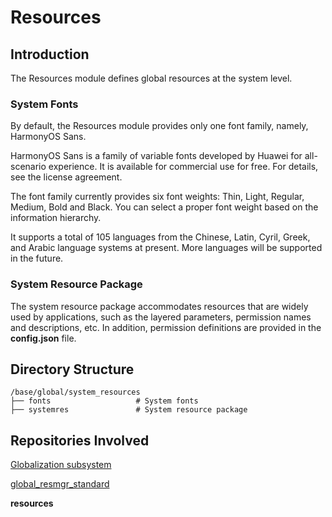 # Resources

## Introduction

The Resources module defines global resources at the system level.

### System Fonts

By default, the Resources module provides only one font family, namely, HarmonyOS Sans.

HarmonyOS Sans is a family of variable fonts developed by Huawei for all-scenario experience. It is available for commercial use for free. For details, see the license agreement.

The font family currently provides six font weights: Thin, Light, Regular, Medium, Bold and Black. You can select a proper font weight based on the information hierarchy.

It supports a total of 105 languages from the Chinese, Latin, Cyril, Greek, and Arabic language systems at present. More languages will be supported in the future.

### System Resource Package

The system resource package accommodates resources that are widely used by applications, such as the layered parameters, permission names and descriptions, etc. In addition, permission definitions are provided in the **config.json** file.

## Directory Structure

```
/base/global/system_resources
├── fonts                   # System fonts
├── systemres               # System resource package
```

## Repositories Involved

[Globalization subsystem](https://gitee.com/openharmony/docs/blob/master/en/readme/globalization.md)

[global\_resmgr\_standard](https://gitee.com/openharmony/global_resmgr_standard/blob/master/README.md)

**resources**


